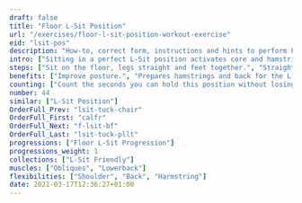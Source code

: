 ```yaml
---
draft: false
title: "Floor L-Sit Position"
url: "/exercises/floor-l-sit-position-workout-exercise"
eid: "lsit-pos"
description: "How-to, correct form, instructions and hints to perform Floor L-Sit Position. Similar exercises and video demo"
intro: ["Sitting in a perfect L-Sit position activates core and hamstrings. This position can be challenging to keep for a single minute."]
steps: ["Sit on the floor, legs straight and feet together.", "Straighten your back as much as possible.", "Extend your arms towards your feet.", "Ensure your back has an angle of 90 degrees or less (towards the front) and your back straight."]
benefits: ["Improve posture.", "Prepares hamstrings and back for the L-Sit."]
counting: ["Count the seconds you can hold this position without losing the form.", "Set an accumulated goal for a period, session, weekend or week."]
number: 44
similar: ["L-Sit Position"]
OrderFull_Prev: "lsit-tuck-chair"
OrderFull_First: "calfr"
OrderFull_Next: "f-lsit-bf"
OrderFull_Last: "lsit-tuck-pllt"
progressions: ["Floor L-Sit Progression"]
progressions_weight: 1
collections: ["L-Sit Friendly"]
muscles: ["Obliques", "Lowerback"]
flexibilities: ["Shoulder", "Back", "Harmstring"]
date: 2021-03-17T12:36:27+01:00
---
```

